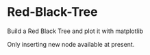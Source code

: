 # Red-Black-Tree
Build a Red Black Tree and plot it with matplotlib

Only inserting new node available at present.
